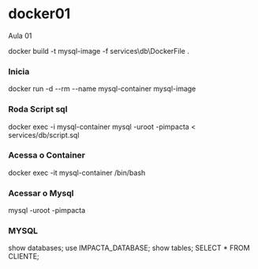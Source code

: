 # docker01
Aula 01



docker build -t mysql-image -f services\db\DockerFile .

### Inicia 
docker run -d --rm --name mysql-container mysql-image

### Roda Script sql
docker exec -i mysql-container mysql -uroot -pimpacta < services/db/script.sql


### Acessa o Container
docker exec -it mysql-container /bin/bash

### Acessar o Mysql
mysql -uroot -pimpacta


### MYSQL
show databases;
use IMPACTA_DATABASE;
show tables;
SELECT * FROM CLIENTE;